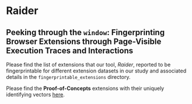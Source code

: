 # Raider
## Peeking through the ``window``: Fingerprinting Browser Extensions through Page-Visible Execution Traces and Interactions

Please find the list of extensions that our tool, _Raider_, reported to be fingerprintable for different extension datasets in our study and associated details in the ``fingerprintable_extensions`` directory.

Please find the __Proof-of-Concepts__ extensions with their uniquely identifying vectors [here](./proof-of-concept).
